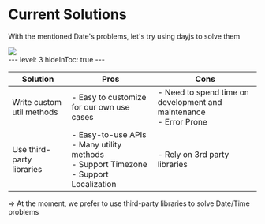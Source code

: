 # Current Solutions

With the mentioned Date's problems, let's try using dayjs to solve them

<div class="flex justify-center mt-20">
  <img src="/pepega-write.gif"/>
</div>
---
level: 3
hideInToc: true
---

|  Solution   |   Pros  | Cons |
| --- | --- | --- |
| Write custom util methods | - Easy to customize for our own use cases | - Need to spend time on development and maintenance <br> - Error Prone |
| Use third-party libraries | - Easy-to-use APIs <br> - Many utility methods <br> - Support Timezone <br> - Support Localization | - Rely on 3rd party libraries |

<!-- | Use Intl API | - Support Timezone <br> - Support Localization | - Hard-to-use APIs <br> - Lack of utility methods | -->
<v-click>

=> At the moment, we prefer to use third-party libraries to solve Date/Time problems
</v-click>
